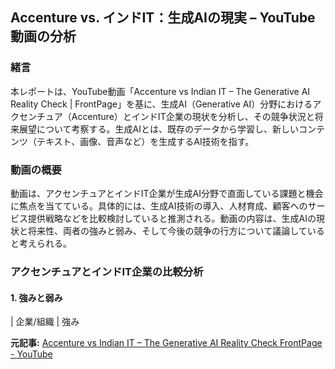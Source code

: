 ## Accenture vs. インドIT：生成AIの現実 – YouTube動画の分析

### 緒言

本レポートは、YouTube動画「Accenture vs Indian IT – The Generative AI Reality Check | FrontPage」を基に、生成AI（Generative AI）分野におけるアクセンチュア（Accenture）とインドIT企業の現状を分析し、その競争状況と将来展望について考察する。生成AIとは、既存のデータから学習し、新しいコンテンツ（テキスト、画像、音声など）を生成するAI技術を指す。

### 動画の概要

動画は、アクセンチュアとインドIT企業が生成AI分野で直面している課題と機会に焦点を当てている。具体的には、生成AI技術の導入、人材育成、顧客へのサービス提供戦略などを比較検討していると推測される。動画の内容は、生成AIの現状と将来性、両者の強みと弱み、そして今後の競争の行方について議論していると考えられる。

### アクセンチュアとインドIT企業の比較分析

#### 1. 強みと弱み

| 企業/組織 | 強み 

**元記事:** [Accenture vs Indian IT – The Generative AI Reality Check FrontPage - YouTube](https://www.youtube.com/watch?v=XOBBdrtwFQo)